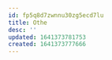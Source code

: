 ```yaml
---
id: fp5q8d7zwnnu30zg5ecd7lu
title: Othe
desc: ''
updated: 1641373781753
created: 1641373777666
---
```



